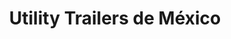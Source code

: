 ---
title: "Utility Trailers de México"
url: /cuautitlan-izcalli/utility-trailers-de-mexico/
shop: Allgemein
---